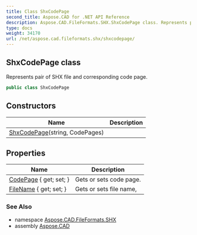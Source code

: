 ```yaml
---
title: Class ShxCodePage
second_title: Aspose.CAD for .NET API Reference
description: Aspose.CAD.FileFormats.SHX.ShxCodePage class. Represents pair of SHX file and corresponding code page
type: docs
weight: 34170
url: /net/aspose.cad.fileformats.shx/shxcodepage/
---
```

## ShxCodePage class

Represents pair of SHX file and corresponding code page.

```csharp
public class ShxCodePage
```

## Constructors

| Name | Description |
| --- | --- |
| [ShxCodePage](shxcodepage/)(string, CodePages) |  |

## Properties

| Name | Description |
| --- | --- |
| [CodePage](../../aspose.cad.fileformats.shx/shxcodepage/codepage/) { get; set; } | Gets or sets code page. |
| [FileName](../../aspose.cad.fileformats.shx/shxcodepage/filename/) { get; set; } | Gets or sets file name, |

### See Also

* namespace [Aspose.CAD.FileFormats.SHX](../../aspose.cad.fileformats.shx/)
* assembly [Aspose.CAD](../../)


